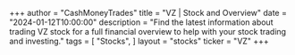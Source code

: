 +++
author = "CashMoneyTrades"
title = "VZ | Stock and Overview"
date = "2024-01-12T10:00:00"
description = "Find the latest information about trading VZ stock for a full financial overview to help with your stock trading and investing."
tags = [
   "Stocks",
]
layout = "stocks"
ticker = "VZ"
+++
